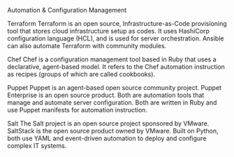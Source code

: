 Automation & Configuration Management

Terraform
Terraform is an open source, Infrastructure-as-Code provisioning tool that stores cloud infrastructure setup as codes. It uses HashiCorp configuration language (HCL), and is used for server orchestration. Ansible can also automate Terraform with community modules.

Chef
Chef is a configuration management tool based in Ruby that uses a declarative, agent-based model. It refers to the Chef automation instruction as recipes (groups of which are called cookbooks).

Puppet
Puppet is an agent-based open source community project. Puppet Enterprise is an open source product. Both are automation tools that manage and automate server configuration. Both are written in Ruby and use Puppet manifests for automation instruction.

Salt
The Salt project is an open source project sponsored by VMware. SaltStack is the open source product owned by VMware. Built on Python, both use YAML and event-driven automation to deploy and configure complex IT systems.
